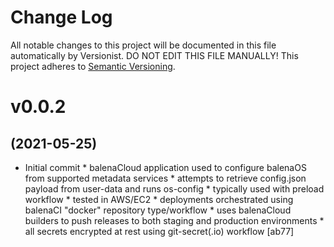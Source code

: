 # Change Log

All notable changes to this project will be documented in this file
automatically by Versionist. DO NOT EDIT THIS FILE MANUALLY!
This project adheres to [Semantic Versioning](http://semver.org/).

# v0.0.2
## (2021-05-25)

* Initial commit * balenaCloud application used to configure balenaOS from supported metadata services * attempts to retrieve config.json payload from user-data and runs os-config * typically used with preload workflow * tested in AWS/EC2 * deployments orchestrated using balenaCI "docker" repository type/workflow * uses balenaCloud builders to push releases to both staging and production environments * all secrets encrypted at rest using git-secret(.io) workflow [ab77]
